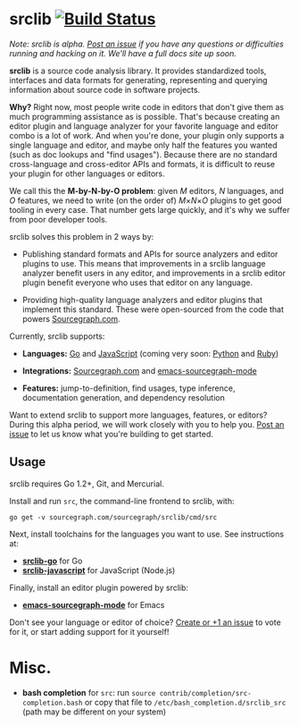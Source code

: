 # srclib [![Build Status](https://travis-ci.org/sourcegraph/srclib.png?branch=master)](https://travis-ci.org/sourcegraph/srclib)

*Note: srclib is alpha.
[Post an issue](https://github.com/sourcegraph/srclib/issues) if you have any
questions or difficulties running and hacking on it. We'll have a full docs site
up soon.*

**srclib** is a source code analysis library. It provides standardized tools,
interfaces and data formats for generating, representing and querying
information about source code in software projects.

**Why?** Right now, most people write code in editors that don't give them as
much programming assistance as is possible. That's because creating an editor
plugin and language analyzer for your favorite language and editor combo is a
lot of work. And when you're done, your plugin only supports a single language
and editor, and maybe only half the features you wanted (such as doc lookups and
"find usages"). Because there are no standard cross-language and cross-editor
APIs and formats, it is difficult to reuse your plugin for other languages or
editors.

We call this the **M-by-N-by-O problem**: given *M* editors, *N* languages, and
*O* features, we need to write (on the order of) *M*&times;*N*&times;*O* plugins
to get good tooling in every case. That number gets large quickly, and it's why
we suffer from poor developer tools.

srclib solves this problem in 2 ways by:

* Publishing standard formats and APIs for source analyzers and editor plugins
  to use. This means that improvements in a srclib language analyzer benefit
  users in any editor, and improvements in a srclib editor plugin benefit
  everyone who uses that editor on any language.

* Providing high-quality language analyzers and editor plugins that implement
  this standard. These were open-sourced from the code that powers
  [Sourcegraph.com](https://sourcegraph.com).

Currently, srclib supports:

* **Languages:** [Go](https://sourcegraph.com/sourcegraph/srclib-go) and [JavaScript](https://sourcegraph.com/sourcegraph/srclib-javascript) (coming very soon: [Python](https://sourcegraph.com/sourcegraph/srclib-python) and [Ruby](https://sourcegraph.com/sourcegraph/srclib-ruby))

* **Integrations:** [Sourcegraph.com](https://sourcegraph.com) and
  [emacs-sourcegraph-mode](https://sourcegraph.com/sourcegraph/emacs-sourcegraph-mode)

* **Features:** jump-to-definition, find usages, type inference, documentation
  generation, and dependency resolution

Want to extend srclib to support more languages, features, or editors? During
this alpha period, we will work closely with you to help you.
[Post an issue](https://github.com/sourcegraph/srclib/issues) to let us know
what you're building to get started.


## Usage

srclib requires Go 1.2+, Git, and Mercurial.

Install and run `src`, the command-line frontend to srclib, with:

```
go get -v sourcegraph.com/sourcegraph/srclib/cmd/src
```

Next, install toolchains for the languages you want to use. See instructions at:

* [**srclib-go**](https://sourcegraph.com/sourcegraph/srclib-go) for Go
* [**srclib-javascript**](https://sourcegraph.com/sourcegraph/srclib-javascript) for JavaScript (Node.js)

Finally, install an editor plugin powered by srclib:

* [**emacs-sourcegraph-mode**](https://sourcegraph.com/sourcegraph/emacs-sourcegraph-mode) for Emacs

Don't see your language or editor of choice?
[Create or +1 an issue](https://github.com/sourcegraph/srclib/issues) to vote
for it, or start adding support for it yourself!

# Misc.

* **bash completion** for `src`: run `source contrib/completion/src-completion.bash` or
  copy that file to `/etc/bash_completion.d/srclib_src` (path may be different
  on your system)
